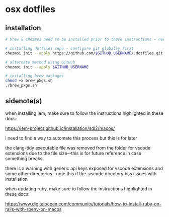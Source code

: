 # osx dotfiles

## installation
```bash
# brew & chezmoi need to be installed prior to these instructions - need to edit the brewfile

# installing dotfiles repo - configure git globally first
chezmoi init --apply https://github.com/$GITHUB_USERNAME/.dotfiles.git

# alternate method using GitHub
chezmoi init --apply $GITHUB_USERNAME

# installing brew packages
chmod +x brew_pkgs.sh
./brew_pkgs.sh
```

## sidenote(s)

when installing lem, make sure to follow the instructions highlighted in these docs:

https://lem-project.github.io/installation/sdl2/macos/

i need to find a way to automate this process but this is for later

the clang-tidy executable file was removed from the folder for vscode extensions due to the file size--this is for future reference in case something breaks

there is a warning with generic api keys exposed for vscode extensions and some other directories--note this if the .vscode directory has issues with installation

when updating ruby, make sure to follow the instructions highlighted in these docs:

https://www.digitalocean.com/community/tutorials/how-to-install-ruby-on-rails-with-rbenv-on-macos
